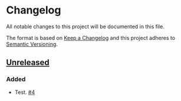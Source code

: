 # Changelog

All notable changes to this project will be documented in this file.

The format is based on [Keep a Changelog](http://keepachangelog.com/)
and this project adheres to [Semantic Versioning](http://semver.org/).

## [Unreleased](https://github.com/atomist-skills/helloworld-skill/tree/HEAD)

### Added

-   Test. [#4](https://github.com/atomist-skills/helloworld-skill/issues/4)
